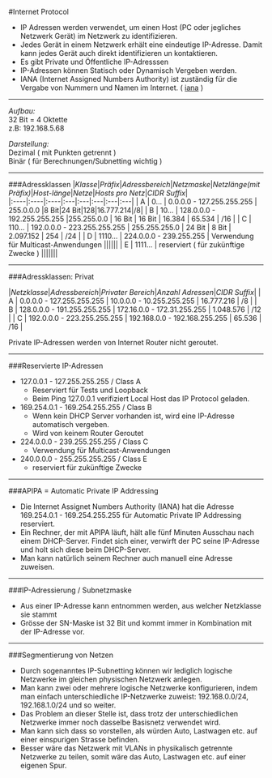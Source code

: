 #Internet Protocol

- IP Adressen werden verwendet, um einen Host (PC oder jegliches Netzwerk Gerät) im Netzwerk zu identifizieren.
- Jedes Gerät in einem Netzwerk erhält eine eindeutige IP-Adresse. Damit kann jedes Gerät auch direkt identifizieren un kontaktieren. 
- Es gibt Private und Öffentliche IP-Adresssen 
- IP-Adressen können Statisch oder Dynamisch Vergeben werden.
- IANA (Internet Assigned Numbers Authority) ist zuständig für die Vergabe von Nummern und Namen im Internet. ( [iana](http://www.iana.org) )

---
*Aufbau:*   
32 Bit = 4 Oktette   
z.B: 192.168.5.68  

*Darstellung:*  
Dezimal ( mit Punkten getrennt )    
Binär ( für Berechnungen/Subnetting wichtig )  

---

###Adressklassen
|*Klasse*|*Präfix*|*Adressbereich*|*Netzmaske*|*Netzlänge(mit Präfix)*|*Host-länge*|*Netze*|*Hosts pro Netz*|*CIDR Suffix*|  
|:----|:----|:----|:---|:---|:---|:---|:---|
| A | 0... | 0.0.0.0 - 127.255.255.255 | 255.0.0.0 |8 Bit|24 Bit|128|16.777.214|/8|
| B | 10... | 128.0.0.0 - 192.255.255.255 |255.255.0.0 | 16 Bit | 16 Bit | 16.384 | 65.534 | /16 |
| C | 110... | 192.0.0.0 - 223.255.255.255 | 255.255.255.0 | 24 Bit | 8 Bit | 2.097.152 | 254 | /24 |
| D | 1110... | 224.0.0.0 - 239.255.255 | Verwendung für Multicast-Anwendungen ||||||
| E | 1111... | reserviert ( für zukünftige Zwecke ) |||||||

---

###Adressklassen: Privat

|*Netzklasse*|*Adressbereich*|*Privater Bereich*|*Anzahl Adressen*|*CIDR Suffix*|
| A | 0.0.0.0 - 127.255.255.255 | 10.0.0.0 - 10.255.255.255 | 16.777.216 | /8 |
| B | 128.0.0.0 - 191.255.255.255 | 172.16.0.0 - 172.31.255.255 | 1.048.576 | /12 |
| C | 192.0.0.0 - 223.255.255.255 | 192.168.0.0 - 192.168.255.255 | 65.536 | /16 |

Private IP-Adressen werden von Internet Router nicht geroutet.

---

###Reservierte IP-Adressen 
- 127.0.0.1 - 127.255.255.255 / Class A
	- Reserviert für Tests und Loopback 
	- Beim Ping 127.0.0.1 verifiziert Local Host das IP Protocol geladen.
- 169.254.0.1 - 169.254.255.255 / Class B
	- Wenn kein DHCP Server vorhanden ist, wird eine IP-Adresse automatisch vergeben. 
	- Wird von keinem Router Geroutet
- 224.0.0.0 - 239.255.255.255 / Class C
	- Verwendung für Multicast-Anwendungen 
- 240.0.0.0 - 255.255.255.255 / Class E
	- reserviert für zukünftige Zwecke 

---

###APIPA = Automatic Private IP Addressing
- Die Internet Assignet Numbers Authority (IANA) hat die Adresse 169.254.0.1 - 169.254.255.255 für Automatic Private IP Addressing reserviert.
- Ein Rechner, der mit APIPA läuft, hält alle fünf Minuten Ausschau nach einem DHCP-Server. Findet sich einer, verwirft der PC seine IP-Adresse und holt sich diese beim DHCP-Server.
- Man kann natürlich seinem Rechner auch manuell eine Adresse zuweisen. 

---

###IP-Adressierung / Subnetzmaske
- Aus einer IP-Adresse kann entnommen werden, aus welcher Netzklasse sie stammt
- Grösse der SN-Maske ist 32 Bit und kommt immer in Kombination mit der IP-Adresse vor.

---
###Segmentierung von Netzen 
- Durch sogenanntes IP-Subnetting können wir lediglich logische Netzwerke im gleichen physischen Netzwerk anlegen.
- Man kann zwei oder mehrere logische Netzwerke konfigurieren, indem man einfach unterschiedliche IP-Netzwerke zuweist: 192.168.0.0/24, 192.168.1.0/24 und so weiter.
- Das Problem an dieser Stelle ist, dass trotz der unterschiedlichen Netzwerke immer noch dasselbe Basisnetz verwendet wird. 
- Man kann sich dass so vorstellen, als würden Auto, Lastwagen etc. auf einer einspurigen Strasse befinden. 
- Besser wäre das Netzwerk mit VLANs in physikalisch getrennte Netzwerke zu teilen, somit wäre das Auto, Lastwagen etc. auf einer eigenen Spur.


